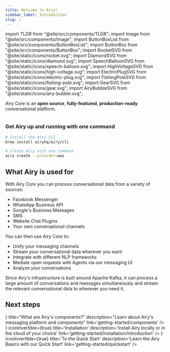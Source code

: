 ```yaml
---
title: Welcome to Airy!
sidebar_label: Introduction
slug: /
---
```


import TLDR from "@site/src/components/TLDR";
import Image from "@site/src/components/Image";
import ButtonBoxList from "@site/src/components/ButtonBoxList";
import ButtonBox from "@site/src/components/ButtonBox";
import RocketSVG from "@site/static/icons/rocket.svg";
import DiamondSVG from "@site/static/icons/diamond.svg";
import SpeechBalloonSVG from "@site/static/icons/speech-balloon.svg";
import HighVoltageSVG from "@site/static/icons/high-voltage.svg";
import ElectricPlugSVG from "@site/static/icons/electric-plug.svg";
import FishingPoleSVG from "@site/static/icons/fishing-pole.svg";
import GearSVG from "@site/static/icons/gear.svg";
import AiryBubbleSVG from "@site/static/icons/airy-bubble.svg";

<TLDR>

Airy Core is an **open source**, **fully-featured**, **production-ready**
conversational platform.

</TLDR>

<Image lightModePath="img/getting-started/introduction-light.png" darkModePath="img/getting-started/introduction-dark.png"/>

<h3>Get Airy up and running with one command</h3>

```bash
# Install the Airy CLI
brew install airyhq/airy/cli

# Create Airy with one command
airy create --provider=aws
```

## What Airy is used for

With Airy Core you can process conversational data from a variety of sources:

- Facebook Messenger
- WhatsApp Business API
- Google's Business Messages
- SMS
- Website Chat Plugins
- Your own conversational channels

You can then use Airy Core to:

- Unify your messaging channels
- Stream your conversational data wherever you want
- Integrate with different NLP frameworks
- Mediate open requests with Agents via our messaging UI
- Analyze your conversations

Since Airy's infrastructure is built around Apache Kafka, it can process a large
amount of conversations and messages simultaneously and stream the relevant
conversational data to wherever you need it.

## Next steps

<ButtonBoxList>
<ButtonBox
    icon={<AiryBubbleSVG />}
    title="What are Airy's components?"
    description="Learn about Airy's messaging platform and components"
    link='getting-started/components'
/>
<ButtonBox
    icon={<RocketSVG />}
    iconInvertible={true}
    title='Installation'
    description='Install Airy locally or in the cloud of your choice'
    link='getting-started/installation/introduction'
/>
<ButtonBox
    icon={<DiamondSVG />}
    iconInvertible={true}
    title='To the Quick Start'
    description='Learn the Airy Basics with our Quick Start'
    link='getting-started/quickstart'
/>
</ButtonBoxList>
